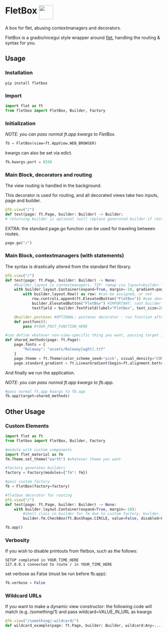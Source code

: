 # FletBox <img src=https://openclipart.org/download/183014 height=45 align=top>
A box for flet, abusing contextmanagers and decorators.

FletBox is a gradio/nicegui style wrapper around [flet](https://flet.dev/), handling the routing & syntax for you.

## Usage

### Installation
```
pip install fletbox
```

### Import
```python
import flet as ft
from fletbox import FletBox, Builder, Factory
```

### Initialization
*NOTE: you can pass normal ft.app kwargs to FletBox.*
```python
fb = FletBox(view=ft.AppView.WEB_BROWSER)
```
kwargs can also be set via edict.
```python
fb.kwargs.port = 8550
```

### Main Block, decorators and routing
The view routing is handled in the background.

This decorator is used for routing, and all decorated views take two inputs, page and builder.
```python
@fb.view("/")
def test(page: ft.Page, builder: Builder) -> Builder:
# returning builder is optional (will replace generated builder if returned).
```

EXTRA: the standard page.go function can be used for traveling between routes.
```python
page.go("/")
```

### Main Block, contextmanagers (with statements)
The syntax is drastically altered from the standard flet library.

```python
@fb.view("/")
def test(page: ft.Page, builder: Builder) -> None:
    #builder.layout is contextmanagers. TIP: remap via layout=builder.layout
    with builder.layout.Container(expand=True, margin=-10, gradient=page.standard_gradient): #can used stored attributes using "page" as a shared storage
        with builder.layout.Row() as row: #can be assigned, or not
            row.controls.append(ft.ElevatedButton("FletBox")) #see above
            builder.ElevatedButton("FletBox") #IMPORTANT: root builder attrs are used for creating deepest control (not layout)
            textfield = builder.TextField(label="FletBox", text_size=20) #can be assigned, or not - for modification/reads

    @builder.postexec #OPTIONAL: postexec decorator - run function after view load
    def postfunc():
        pass #YOUR_POST_FUNCTION_HERE

#can define whatever non-view-specific thing you want, passing target is optional
def shared_methods(page: ft.Page):
    page.fonts = {
        "Raleway": "assets/Raleway[wght].ttf"
    }
    page.theme = ft.Theme(color_scheme_seed="pink", visual_density="COMFORTABLE", font_family="Raleway")
    page.standard_gradient = ft.LinearGradient(begin=ft.alignment.bottom_left, end=ft.alignment.top_right, colors=["#F7C35A", "#FBAFAB"])
```

And finally we run the application.

*NOTE: you can pass normal ft.app kwargs to fb.app.*
```python
#pass normal ft.app kwargs to fb.app
fb.app(target=shared_methods)
```

## Other Usage
### Custom Elements
```python
import flet as ft
from fletbox import FletBox, Builder, Factory

#module with custom components
import flet_material as fm
fm.Theme.set_theme("earth") #whatever theme you want

#factory generates builders
factory = Factory(modules={"fm": fm})

#pass custom factory
fb = FletBox(factory=factory)

#fletbox decorator for routing
@fb.view("/")
def test(page: ft.Page, builder: Builder) -> None:
    with builder.layout.Container(expand=True, margin=-10):
        #shell class in builder for fm due to custom factory, builder.fm.layout also exists
        builder.fm.CheckBox(ft.BoxShape.CIRCLE, value=False, disabled=False)

fb.app()
```

### Verbosity
If you wish to disable printouts from fletbox, such as the follows:
```
SETUP completed in YOUR_TIME_HERE
127.0.0.1 connected to route / in YOUR_TIME_HERE
```
set verbose as False (must be run before fb.app):
```python
fb.verbose = False
```

### Wildcard URLs
If you want to make a dynamic view constructor:
the following code will match (e.g. /something/1) and pass wildcard=VALUE_IN_URL as kwargs
```python
@fb.view("/something/:wildcard/")
def wildcard_example(page: ft.Page, builder: Builder, wildcard:Any=...) -> None:
```

